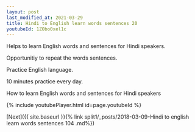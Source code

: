 ```yaml
---
layout: post
last_modified_at: 2021-03-29
title: Hindi to English learn words sentences 20 
youtubeId: 1ZObo0xel1c
---
```

 
 
Helps to learn English words and sentences for Hindi speakers.

Opportunitiy to repeat the words sentences. 

Practice English language. 
 
10 minutes practice every day. 
 
How to learn English words and sentences for Hindi speakers 
 
{% include youtubePlayer.html id=page.youtubeId %}
 
 
[Next]({{ site.baseurl }}{% link  split1/_posts/2018-03-09-Hindi to english learn words sentences 104 .md%})
 
